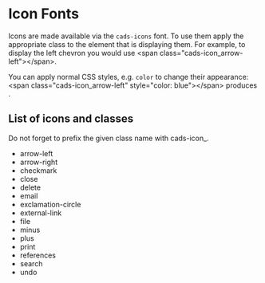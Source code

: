 # Icon Fonts

Icons are made available via the `cads-icons` font. To use them apply the appropriate class to the element that is displaying them. For example, to display the left chevron <span class="cads-icon_arrow-left"></span> you would use <span class="html inline">&lt;span class="cads-icon_arrow-left"&gt;&lt;/span&gt;</span>.

You can apply normal CSS styles, e.g. `color` to change their appearance: <span class="html inline">&lt;span class="cads-icon_arrow-left" style="color: blue"&gt;&lt;/span&gt;</span> produces <span class="cads-icon_arrow-left" style="color: blue"></span>.

## List of icons and classes

Do not forget to prefix the given class name with <span class="html inline">cads-icon\_</span>.

<ul class="cads-styleguide-icon-list">
<li><span class="cads-icon_arrow-left"></span><span>arrow-left</span></li>
<li><span class="cads-icon_arrow-right"></span><span>arrow-right</span></li>
<li><span class="cads-icon_checkmark"></span><span>checkmark</span></li>
<li><span class="cads-icon_close"></span><span>close</span></li>
<li><span class="cads-icon_delete"></span><span>delete</span></li>
<li><span class="cads-icon_email"></span><span>email</span></li>
<li><span class="cads-icon_exclamation-circle"></span><span>exclamation-circle</span></li>
<li><span class="cads-icon_external-link"></span><span>external-link</span></li>
<li><span class="cads-icon_file"></span><span>file</span></li>
<li><span class="cads-icon_minus"></span><span>minus</span></li>
<li><span class="cads-icon_plus"></span><span>plus</span></li>
<li><span class="cads-icon_print"></span><span>print</span></li>
<li><span class="cads-icon_references"></span><span>references</span></li>
<li><span class="cads-icon_search"></span><span>search</span></li>
<li><span class="cads-icon_undo"></span><span>undo</span></li>
</ul>
